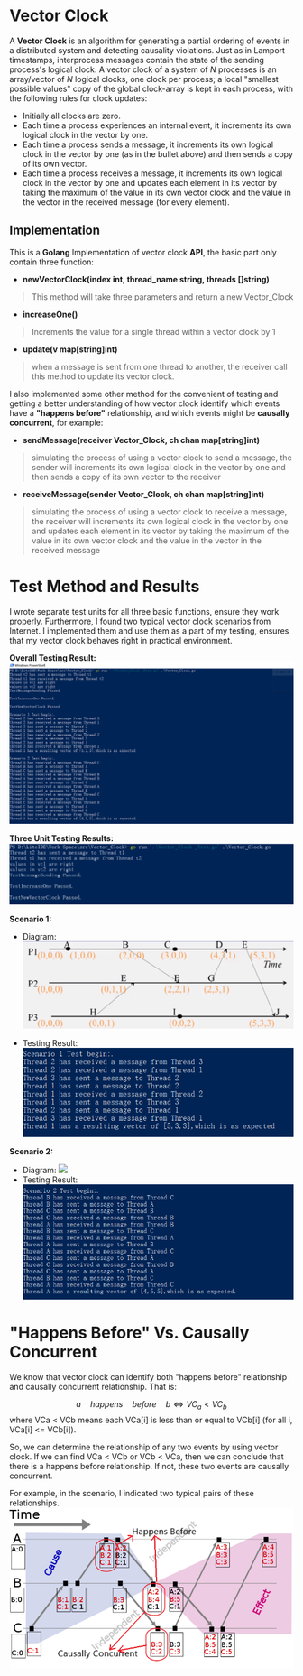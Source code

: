 # Vector Clock
A  **Vector Clock**  is an  algorithm  for generating a  partial ordering  of events in a distributed system  and detecting causality violations. Just as in Lamport timestamps, interprocess messages contain the state of the sending process's logical clock. A vector clock of a system of  _N_  processes is an array/vector of  _N_  logical clocks, one clock per process; a local "smallest possible values" copy of the global clock-array is kept in each process, with the following rules for clock updates:
-   Initially all clocks are zero.
-   Each time a process experiences an internal event, it increments its own logical clock  in the vector by one.
-   Each time a process sends a message, it increments its own logical clock in the vector by one (as in the bullet above) and then sends a copy of its own vector.
-   Each time a process receives a message, it increments its own logical clock in the vector by one and updates each element in its vector by taking the maximum of the value in its own vector clock and the value in the vector in the received message (for every element).
## Implementation
This is a **Golang** Implementation of vector clock **API**, the basic part only contain three function:
-  **newVectorClock(index  int,  thread_name  string,  threads  []string)**
>This  method  will  take  three  parameters  and  return  a  new  Vector_Clock

- **increaseOne()**
>Increments the value for a single  thread within a vector clock by 1 

- **update(v  map[string]int)**

>when  a  message  is  sent  from  one  thread  to  another,  the  receiver  call  this  method to  update  its  vector  clock.

I also implemented some other method for the convenient of testing and getting a better understanding of how vector clock identify which events have a **"happens before"** relationship, and which events might be **causally concurrent**, for example:
- **sendMessage(receiver  Vector_Clock,  ch  chan  map[string]int)**
>simulating the process of using a vector clock to send a message, the sender will  increments its own logical clock in the vector by one and then sends a copy of its own vector to the receiver



- **receiveMessage(sender  Vector_Clock,  ch  chan  map[string]int)**
>simulating the process of using a vector clock to receive a message, the receiver will  increments its own logical clock in the vector by one and updates each element in its vector by taking the maximum of the value in its own vector clock and the value in the vector in the received message 
# Test Method and Results
I wrote separate test units for all three basic functions, ensure they work properly. Furthermore, I found two typical vector clock scenarios from Internet. I implemented them and use them as a part of my testing, ensures that my vector clock behaves right in practical environment.

**Overall Testing Result:**
![Overall Testing Result](https://raw.githubusercontent.com/MikasaG/CSC-464/master/Assignment%202/Vector%20Clock/images/Ovrall%20Test%20Result.png)

**Three Unit Testing Results:**
![Three Unit Testing Results](https://raw.githubusercontent.com/MikasaG/CSC-464/master/Assignment%202/Vector%20Clock/images/3%20unit%20test%20result.png)

**Scenario 1:**
- Diagram:
![](https://raw.githubusercontent.com/MikasaG/CSC-464/master/Assignment%202/Vector%20Clock/images/s1-diagram.png)

- Testing Result:
![Testing Result for Scenario 1](https://raw.githubusercontent.com/MikasaG/CSC-464/master/Assignment%202/Vector%20Clock/images/s1%20result.png)


**Scenario 2:**
- Diagram:
![](https://upload.wikimedia.org/wikipedia/commons/thumb/5/55/Vector_Clock.svg/500px-Vector_Clock.svg.png)
- Testing Result:
![Testing Result for Scenario 2](https://raw.githubusercontent.com/MikasaG/CSC-464/master/Assignment%202/Vector%20Clock/images/s2%20result.png)
# "Happens Before" Vs. Causally Concurrent
We know that vector clock can identify both "happens before" relationship and causally concurrent relationship. That is:


 $$ a\quad happens\quad before\quad   b
\Leftrightarrow
 VC_a < VC_b $$
where VCa < VCb means each VCa[i] is less than or equal to VCb[i] (for all i, VCa[i] <= VCb[i]).

So, we can determine the relationship of  any two events by using vector clock. If we can find VCa < VCb or VCb < VCa, then we can conclude that there is a happens before relationship. If not, these two events are causally concurrent.

For example, in the scenario, I indicated  two typical pairs of these relationships.
![](https://github.com/MikasaG/CSC-464/blob/master/Assignment%202/Vector%20Clock/images/s2-diagram.svg.png?raw=true)